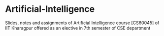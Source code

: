 # Artificial-Intelligence
Slides, notes and assignments of Artificial Intelligence course [CS60045] of IIT Kharagpur offered as an elective in 7th semester of CSE department
